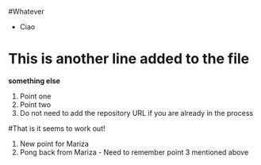 #Whatever

* Ciao

# This is another line added to the file

**something else**

1. Point one
2. Point two
3. Do not need to add the repository URL if you are already in the process

#That is it seems to work out!

1. New point for Mariza
2. Pong back from Mariza - Need to remember point 3 mentioned above

